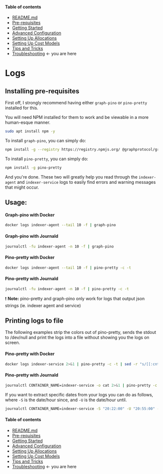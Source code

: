 #### Table of contents

- [README.md](https://github.com/StakeSquid/graphprotocol-mainnet-docker/blob/master/README.md)
- [Pre-requisites](https://github.com/StakeSquid/graphprotocol-mainnet-docker/blob/master/docs/pre-requisites.md)
- [Getting Started](https://github.com/StakeSquid/graphprotocol-mainnet-docker/blob/master/docs/getting-started.md)
- [Advanced Configuration](https://github.com/StakeSquid/graphprotocol-mainnet-docker/blob/master/docs/advanced-config.md)
- [Setting Up Allocations](https://github.com/StakeSquid/graphprotocol-mainnet-docker/blob/master/docs/allocations.md)
- [Setting Up Cost Models](https://github.com/StakeSquid/graphprotocol-mainnet-docker/blob/master/docs/costmodels.md)
- [Tips and Tricks](https://github.com/StakeSquid/graphprotocol-mainnet-docker/blob/master/docs/tips.md)
- [Troubleshooting](https://github.com/StakeSquid/graphprotocol-mainnet-docker/blob/master/docs/troubleshooting.md) <- you are here



# Logs


## Installing pre-requisites


First off, I strongly recommend having either `graph-pino` or `pino-pretty` installed for this.

You will need NPM installed for them to work and be viewable in a more human-esque manner.

```bash
sudo apt install npm -y

```

To install `graph-pino`, you can simply do:

```bash
npm install -g --registry https://registry.npmjs.org/ @graphprotocol/graph-pino

```

To install `pino-pretty`, you can simply do:

```bash
npm install -g pino-pretty

```

And you're done. These two will greatly help you read through the `indexer-agent` and `indexer-service` logs to easily find errors and warning messages that might occur.

## Usage:

#### Graph-pino with Docker

```bash
docker logs indexer-agent --tail 10 -f | graph-pino

```

#### Graph-pino with Journald

```bash
journalctl -fu indexer-agent -n 10 -f | graph-pino

```

#### Pino-pretty with Docker

```bash
docker logs indexer-agent --tail 10 -f | pino-pretty -c -t

```

#### Pino-pretty with Journald

```bash
journalctl -fu indexer-agent -n 10 -f | pino-pretty -c -t

```

:exclamation: **Note:** pino-pretty and graph-pino only work for logs that output json strings (ie. indexer agent and service)

## Printing logs to file

The following examples strip the colors out of pino-pretty, sends the stdout to /dev/null and print the logs into a file without showing you the logs on screen.

#### Pino-pretty with Docker

```bash
docker logs indexer-service 2>&1 | pino-pretty -c -t | sed -r "s/[[:cntrl:]]\[[0-9]{1,3}m//g" | tee service.log &> /dev/null &
```



#### Pino-pretty with Journald

```bash
journalctl CONTAINER_NAME=indexer-service -o cat 2>&1 | pino-pretty -c -t | sed -r "s/[[:cntrl:]]\[[0-9]{1,3}m//g" | tee service.log &> /dev/null &
```

If you want to extract specific dates from your logs you can do as follows, where `-S` is the date/hour since, and `-U` is the date/hour until.

```bash
journalctl CONTAINER_NAME=indexer-service -S "20:22:00" -U "20:55:00" -o cat 2>&1 | pino-pretty -c -t | sed -r "s/[[:cntrl:]]\[[0-9]{1,3}m//g" | tee service.log &> /dev/null &
```





#### Table of contents

- [README.md](https://github.com/StakeSquid/graphprotocol-mainnet-docker/blob/master/README.md)
- [Pre-requisites](https://github.com/StakeSquid/graphprotocol-mainnet-docker/blob/master/docs/pre-requisites.md)
- [Getting Started](https://github.com/StakeSquid/graphprotocol-mainnet-docker/blob/master/docs/getting-started.md)
- [Advanced Configuration](https://github.com/StakeSquid/graphprotocol-mainnet-docker/blob/master/docs/advanced-config.md)
- [Setting Up Allocations](https://github.com/StakeSquid/graphprotocol-mainnet-docker/blob/master/docs/allocations.md)
- [Setting Up Cost Models](https://github.com/StakeSquid/graphprotocol-mainnet-docker/blob/master/docs/costmodels.md)
- [Tips and Tricks](https://github.com/StakeSquid/graphprotocol-mainnet-docker/blob/master/docs/tips.md)
- [Troubleshooting](https://github.com/StakeSquid/graphprotocol-mainnet-docker/blob/master/docs/troubleshooting.md) <- you are here